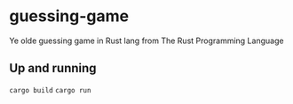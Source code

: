 # guessing-game
Ye olde guessing game in Rust lang from The Rust Programming Language

## Up and running
`cargo build`
`cargo run`
